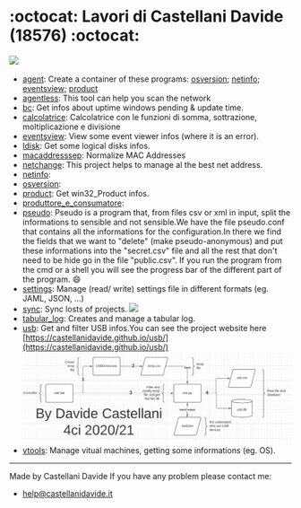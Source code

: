 # :octocat: Lavori di Castellani Davide (18576) :octocat:
![](https://www.castellanidavide.it/assets/img/main-covers/main.jpg)
 - [agent](https://github.com/CastellaniDavide/agent):  Create a container of these programs: [osversion](https://github.com/CastellaniDavide/osversion); [netinfo](https://github.com/CastellaniDavide/netinfo); [eventsview](https://github.com/CastellaniDavide/eventsview); [product](https://github.com/CastellaniDavide/product)
 - [agentless](https://github.com/CastellaniDavide/agentless):  This tool can help you scan the network
 - [bc](https://github.com/CastellaniDavide/bc):  Get infos about uptime windows pending & update time.
 - [calcolatrice](https://github.com/CastellaniDavide/calcolatrice):  Calcolatrice con le funzioni di somma, sottrazione, moltiplicazione e divisione
 - [eventsview](https://github.com/CastellaniDavide/eventsview):  View some event viewer infos (where it is an error).
 - [ldisk](https://github.com/CastellaniDavide/ldisk):  Get some logical disks infos.
 - [macaddresssep](https://github.com/CastellaniDavide/macaddresssep):  Normalize MAC Addresses
 - [netchange](https://github.com/CastellaniDavide/netchange):  This project helps to manage al the best net address.
 - [netinfo](https://github.com/CastellaniDavide/netinfo): 
 - [osversion](https://github.com/CastellaniDavide/osversion): 
 - [product](https://github.com/CastellaniDavide/product):  Get win32_Product infos.
 - [produttore_e_consumatore](https://github.com/CastellaniDavide/produttore_e_consumatore): 
 - [pseudo](https://github.com/CastellaniDavide/pseudo):  Pseudo is a program that, from files csv or xml in input, split the informations to sensible and not sensible.We have the file pseudo.conf that contains all the informations for the configuration.In there we find the fields that we want to "delete" (make pseudo-anonymous) and put these informations into the "secret.csv" file and all the rest that don't need to be hide go in the file "public.csv". If you run the program from the cmd or a shell you will see the progress bar of the different part of the program. :smile: 
 - [settings](https://github.com/CastellaniDavide/settings):  Manage (read/ write) settings file in different formats (eg. JAML, JSON, ...)
 - [sync](https://github.com/CastellaniDavide/sync):  Sync losts of projects. ![](./sync.svg)
 - [tabular_log](https://github.com/CastellaniDavide/tabular_log):  Creates and manage a tabular log.
 - [usb](https://github.com/CastellaniDavide/usb):  Get and filter USB infos.You can see the project website here [https://castellanidavide.github.io/usb/](https://castellanidavide.github.io/usb/) ![Funcionality image](https://raw.githubusercontent.com/CastellaniDavide/usb/main/docs/funcionality.png)
 - [vtools](https://github.com/CastellaniDavide/vtools):  Manage vitual machines, getting some informations (eg. OS).

---
Made by Castellani Davide 
If you have any problem please contact me:
 - help@castellanidavide.it
